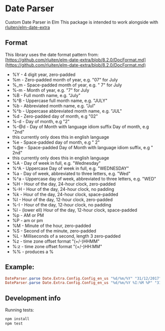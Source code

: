 # Date Parser

 Custom Date Parser in Elm
 This package is intended to work alongside with [rluiten/elm-date-extra](package.elm-lang.org/packages/rluiten/elm-date-extra/latest)

## Format
This library uses the date format pattern from: [https://github.com/rluiten/elm-date-extra/blob/8.2.0/DocFormat.md](https://github.com/rluiten/elm-date-extra/blob/8.2.0/DocFormat.md)

- %Y - 4 digit year, zero-padded
- %m - Zero-padded month of year, e.g. "07" for July
- %_m - Space-padded month of year, e.g. " 7" for July
- %-m - Month of year, e.g. "7" for July
- %B - Full month name, e.g. "July"
- %^B - Uppercase full month name, e.g. "JULY"
- %b - Abbreviated month name, e.g. "Jul"
- %^b - Uppercase abbreviated month name, e.g. "JUL"
- %d - Zero-padded day of month, e.g "02"
- %-d - Day of month, e.g "2"
- %-@d - Day of Month with language idiom suffix Day of month, e.g "2nd"
- this currently only does this in english language
- %e - Space-padded day of month, e.g " 2"
- %@e - Space-padded Day of Month with language idiom suffix, e.g " 2nd"
- this currently only does this in english language
- %A - Day of week in full, e.g. "Wednesday"
- %^A - Uppercase Day of week in full, e.g. "WEDNESDAY"
- %a - Day of week, abbreviated to three letters, e.g. "Wed"
- %^a - Uppercase day of week, abbreviated to three letters, e.g. "WED"
- %H - Hour of the day, 24-hour clock, zero-padded
- %-H - Hour of the day, 24-hour clock, no padding
- %k - Hour of the day, 24-hour clock, space-padded
- %I - Hour of the day, 12-hour clock, zero-padded
- %-I - Hour of the day, 12-hour clock, no padding
- %l - (lower ell) Hour of the day, 12-hour clock, space-padded
- %p - AM or PM
- %P - am or pm
- %M - Minute of the hour, zero-padded
- %S - Second of the minute, zero-padded
- %L - Milliseconds of a second, length 3 zero-padded
- %z - time zone offset format "(+/-)HHMM"
- %:z - time zone offset format "(+/-)HH:MM"
- %% - produces a %


## Example:
```elm
DateParser.parse Date.Extra.Config.Config_en_us "%d/%m/%Y" "31/12/2017"
DateParser.parse Date.Extra.Config.Config_en_us "%d/%m/%Y %I:%M %P" "31/12/2017 09:30 AM"
```


## Development info

Running tests:

```sh
npm install
npm test
```
